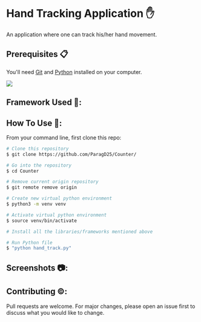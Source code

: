 # Hand Tracking Application ✋
An application where one can track his/her hand movement.

## Prerequisites 📋

You'll need [Git](https://git-scm.com) and [Python](https://www.python.org/) installed on your computer.

[![](https://camo.githubusercontent.com/2fb0723ef80f8d87a51218680e209c66f213edf8/68747470733a2f2f666f7274686562616467652e636f6d2f696d616765732f6261646765732f6d6164652d776974682d707974686f6e2e737667)](https://python.org)


## Framework Used 📁:


## How To Use 🔧:

From your command line, first clone this repo:

```bash
# Clone this repository
$ git clone https://github.com/ParagD25/Counter/

# Go into the repository
$ cd Counter

# Remove current origin repository
$ git remote remove origin

# Create new virtual python environment
$ python3 -m venv venv

# Activate virtual python environment
$ source venv/bin/activate

# Install all the libraries/frameworks mentioned above

# Run Python file
$ "python hand_track.py"

```

## Screenshots 📷:


## Contributing ©️:

Pull requests are welcome. For major changes, please open an issue first to discuss what you would like to change.
